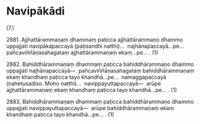 

# Navipākādi






(7.)

2881\. Ajjhattārammaṇaṃ dhammaṃ paṭicca ajjhattārammaṇo dhammo uppajjati navipākapaccayā (paṭisandhi natthi)…  najhānapaccayā…pe…  pañcaviññāṇasahagataṃ ajjhattārammaṇaṃ ekaṃ…pe… . (1)

2882\. Bahiddhārammaṇaṃ dhammaṃ paṭicca bahiddhārammaṇo dhammo uppajjati najhānapaccayā—  pañcaviññāṇasahagataṃ bahiddhārammaṇaṃ ekaṃ khandhaṃ paṭicca tayo khandhā…pe…  namaggapaccayā (nahetusadiso. Moho natthi)…  navippayuttapaccayā—  arūpe ajjhattārammaṇaṃ ekaṃ khandhaṃ paṭicca tayo khandhā…pe… . (1)

2883\. Bahiddhārammaṇaṃ dhammaṃ paṭicca bahiddhārammaṇo dhammo uppajjati navippayuttapaccayā—  arūpe bahiddhārammaṇaṃ ekaṃ khandhaṃ paṭicca tayo khandhā…pe… . (1)



